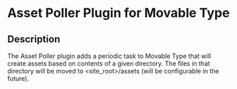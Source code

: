 # Asset Poller Plugin for Movable Type

## Description

The Asset Poller plugin adds a periodic task to Movable Type that will create assets based on contents of a given directory.  The files in that directory will be moved to <site_root>/assets (will be configurable in the future).
